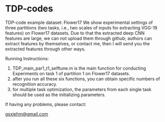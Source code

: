 # TDP-codes
TDP-code example dataset: Flower17
We show experimental settings of three partitions (two tasks, i.e., two scales of inputs for extracting VGG-19 features) on Flower17 datasets. 
Due to that the extracted deep CNN features are large, we can not upload them through github; authors can extract features by themselves, or contact me, then I will send you the extracted features through other ways. 


Running Instructions:
1. TDP_main_par1_t1_selftune.m is the main function for conducting Experiments on task 1 of partition 1 on Flower17 datasets.
2. after you run all these six functions, you can obtain specific numbers of recognition accuracy.
3. for multiple task optimization, the parameters from each single task should be used as the initializing parameters.

If having any problems, please contact:

gsxiehm@gmail.com
